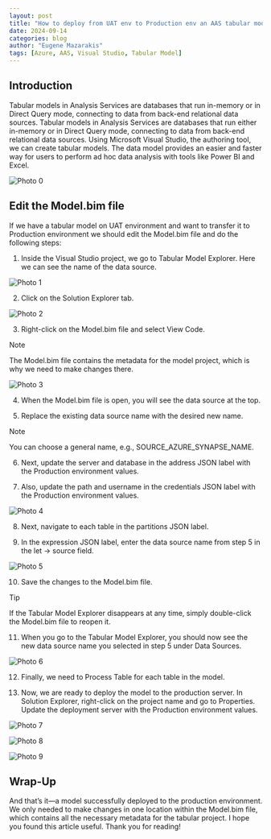 ```yaml
---
layout: post
title: "How to deploy from UAT env to Production env an AAS tabular model"
date: 2024-09-14
categories: blog
author: "Eugene Mazarakis"
tags: [Azure, AAS, Visual Studio, Tabular Model]
---
```



## Introduction

Tabular models in Analysis Services are databases that run in-memory or in Direct Query mode, connecting to data from back-end relational data sources. Tabular models in Analysis Services are databases that run either in-memory or in Direct Query mode, connecting to data from back-end relational data sources. Using Microsoft Visual Studio, the authoring tool, we can create tabular models. The data model provides an easier and faster way for users to perform ad hoc data analysis with tools like Power BI and Excel.

![Photo 0](/assets/Img/BlogImages/001.BlogPost_14_09_2024/0.png)


## Edit the Model.bim file
If we have a tabular model on UAT environment and want to transfer it to Production environment we should edit the Model.bim file and do the following steps:

1. Inside the Visual Studio project, we go to Tabular Model Explorer. Here we can see the name of the data source.

![Photo 1](/assets/Img/BlogImages/001.BlogPost_14_09_2024/1.png)

2. Click on the Solution Explorer tab.

![Photo 2](/assets/Img/BlogImages/001.BlogPost_14_09_2024/2.png)


3. Right-click on the Model.bim file and select View Code.
> [!NOTE]
> Τhe Model.bim file contains the metadata for the model project, which is why we need to make changes there.

![Photo 3](/assets/Img/BlogImages/001.BlogPost_14_09_2024/3.png)

4. When the Model.bim file is open, you will see the data source at the top.

5. Replace the existing data source name with the desired new name.
> [!NOTE]
> You can choose a general name, e.g., SOURCE_AZURE_SYNAPSE_NAME.

6. Next, update the server and database in the address JSON label with the Production environment values.

7. Also, update the path and username in the credentials JSON label with the Production environment values.

![Photo 4](/assets/Img/BlogImages/001.BlogPost_14_09_2024/4.png)

8. Next, navigate to each table in the partitions JSON label.

9. In the expression JSON label, enter the data source name from step 5 in the let → source field.

![Photo 5](/assets/Img/BlogImages/001.BlogPost_14_09_2024/5.png)

10. Save the changes to the Model.bim file.
> [!TIP]
> If the Tabular Model Explorer disappears at any time, simply double-click the Model.bim file to reopen it.

11. When you go to the Tabular Model Explorer, you should now see the new data source name you selected in step 5 under Data Sources.

![Photo 6](/assets/Img/BlogImages/001.BlogPost_14_09_2024/6.png)

12. Finally, we need to Process Table for each table in the model.

13. Now, we are ready to deploy the model to the production server. In Solution Explorer, right-click on the project name and go to Properties. Update the deployment server with the Production environment values.

![Photo 7](/assets/Img/BlogImages/001.BlogPost_14_09_2024/7.png)

![Photo 8](/assets/Img/BlogImages/001.BlogPost_14_09_2024/8.png)

![Photo 9](/assets/Img/BlogImages/001.BlogPost_14_09_2024/9.png)


## Wrap-Up
And that’s it—a model successfully deployed to the production environment. We only needed to make changes in one location within the Model.bim file, which contains all the necessary metadata for the tabular project.
I hope you found this article useful. Thank you for reading!
